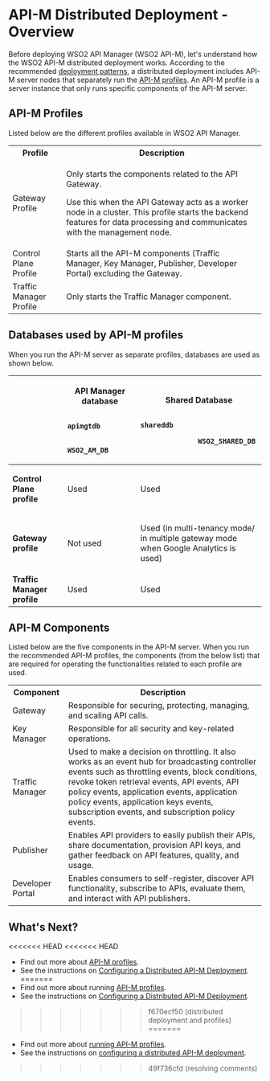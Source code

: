 # API-M Distributed Deployment - Overview

Before deploying WSO2 API Manager (WSO2 API-M), let's understand how the WSO2 API-M distributed deployment works.
According to the recommended [deployment patterns]({{base_path}}/install-and-setup/setup/deployment-overview/#simple-scalable-deployment), a distributed deployment includes API-M server nodes that separately run the [API-M profiles]({{base_path}}/install-and-setup/setup/distributed-deployment/product-profiles). An API-M profile is a server instance that only runs specific components of the API-M server.

## API-M Profiles

Listed below are the different profiles available in WSO2 API Manager. 

<table>
    <tr>
        <th>
            Profile
        </td>
        <th>
            Description
        </td>
    </tr>
    <tr>
        <td>
            Gateway Profile
        </td>
        <td>
            <p>Only starts the components related to the API Gateway.</p>
<p>Use this when the API Gateway acts as a worker node in a cluster. This profile starts the backend features for data processing and communicates with the management node.</p>
        </td>
    </tr>
    <tr>
        <td>
            Control Plane Profile
        </td>
        <td>
            Starts all the API-M components (Traffic Manager, Key Manager, Publisher, Developer Portal) excluding the Gateway.
        </td>
    </tr>
    <tr>
        <td>
            Traffic Manager Profile
        </td>
        <td>
            Only starts the Traffic Manager component.
        </td>
    </tr>
</table>

## Databases used by API-M profiles

When you run the API-M server as separate profiles, databases are used as shown below.

<table>
<thead>
<tr class="header">
<th><br />
</th>
<th><p><strong>API Manager<br />
database</strong></p>
<p><code>              apimgtdb             </code></p>
<p><code>              WSO2_AM_DB             </code></p></th>
<th><p><strong>Shared Database</strong></p>
<p><code>                                            shareddb                           </code></p>
<p><code>              WSO2_SHARED_DB             </code></p></th>

</tr>
</thead>
<tbody>
<tr class="odd">
<td><p><strong>Control Plane profile</strong></p></td>
<td><p>Used</p></td>
<td><p>Used</p></td>
</tr>
<tr class="even">
<td><p><strong>Gateway profile</strong></p></td>
<td><p>Not used</p></td>
<td><p>Used (in multi-tenancy mode/ in multiple gateway mode when Google Analytics is used)</p></td>

</tr>
<tr class="odd">
<td><strong>Traffic Manager profile</strong></td>
<td>Used</td>
<td>Used</td>

</tr>
</tbody>
</table>

## API-M Components

Listed below are the five components in the API-M server. When you run the recommended API-M profiles, the components (from the below list) that are required for operating the functionalities related to each profile are used.

<table>
    <tr>
        <th>
            Component
        </th>
        <th>
            Description
        </th>
    </tr>
    <tr>
        <td>
            Gateway
        </td>
        <td>
            Responsible for securing, protecting, managing, and scaling API calls.
        </td>
    </tr>
    <tr>
        <td>
            Key Manager
        </td>
        <td>
            Responsible for all security and key-related operations.
        </td>
    </tr>
    <tr>
        <td>
            Traffic Manager
        </td>
        <td>
            Used to make a decision on throttling. It also works as an event hub for broadcasting controller events such as throttling events, block conditions, revoke token retrieval events, API events, API policy events, application events, application policy events, application keys events, subscription events, and subscription policy events.
        </td>
    </tr>
    <tr>
        <td>
            Publisher
        </td>
        <td>
            Enables API providers to easily publish their APIs, share documentation, provision API keys, and gather feedback on API features, quality, and usage.
        </td>
    </tr>
    <tr>
        <td>
            Developer Portal
        </td>
        <td>
            Enables consumers to self-register, discover API functionality, subscribe to APIs, evaluate them, and interact with API publishers.
        </td>
    </tr>
</table>

## What's Next?

<<<<<<< HEAD
<<<<<<< HEAD
-   Find out more about [API-M profiles]({{base_path}}/install-and-setup/setup/distributed-deployment/product-profiles).
-   See the instructions on [Configuring a Distributed API-M Deployment]({{base_path}}/install-and-setup/setup/distributed-deployment/deploying-wso2-api-m-in-a-distributed-setup).
=======
-   Find out more about running [API-M profiles]({{base_path}}/install-and-setup/setup/distributed-deployment/product-profiles).
-   See the instructions on [Configuring a Distributed API-M Deployment]({{base_path}}/install-and-setup/setup/distributed-deployment/deploying-wso2-api-m-in-a-distributed-setup).
>>>>>>> f670ecf50 (distributed deployment and profiles)
=======
-   Find out more about [running API-M profiles]({{base_path}}/install-and-setup/setup/distributed-deployment/product-profiles).
-   See the instructions on [configuring a distributed API-M deployment]({{base_path}}/install-and-setup/setup/distributed-deployment/deploying-wso2-api-m-in-a-distributed-setup).
>>>>>>> 49f736cfd (resolving comments)
